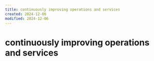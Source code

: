 ```yaml
---
title: continuously improving operations and services
created: 2024-12-06
modified: 2024-12-06
---
```

# continuously improving operations and services
